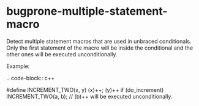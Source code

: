 bugprone-multiple-statement-macro
=================================

Detect multiple statement macros that are used in unbraced conditionals.
Only the first statement of the macro will be inside the conditional and
the other ones will be executed unconditionally.

Example:

.. code-block:: c++

\#define INCREMENT\_TWO(x, y) (x)++; (y)++ if (do\_increment)
INCREMENT\_TWO(a, b); // (b)++ will be executed unconditionally.
